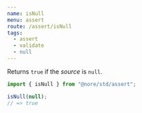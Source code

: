 ```yaml
---
name: isNull
menu: assert
route: /assert/isNull
tags:
  - assert
  - validate
  - null
---
```


Returns `true` if the _source_ is `null`.

```js
import { isNull } from "@nore/std/assert";

isNull(null);
// => true
```
